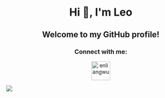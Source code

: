 <h1 align="center">Hi 👋, I'm Leo</h1>

<!--
**enliangwu/enliangwu** is a ✨ _special_ ✨ repository because its `README.md` (this file) appears on your GitHub profile.

Here are some ideas to get you started:

- 🔭 I’m currently working on ...
- 🌱 I’m currently learning ...
- 👯 I’m looking to collaborate on ...
- 🤔 I’m looking for help with ...
- 💬 Ask me about ...
- 📫 How to reach me: ...
- 😄 Pronouns: ...
- ⚡ Fun fact: ...
-->

<h2 align="center">Welcome to my GitHub profile!</h2>

<h3 align="center">Connect with me:</h3>
<p align="center">
<a href="https://www.linkedin.com/in/enliang-wu/" target="blank"><img align="center" src="https://raw.githubusercontent.com/rahuldkjain/github-profile-readme-generator/master/src/images/icons/Social/linked-in-alt.svg" alt="enliangwu" height="50" width="50" /></a>

</p>
<a href="https://github.com/anuraghazra/github-readme-stats">
  <img align="center" src="https://github-readme-stats.vercel.app/api/top-langs/?username=enliangwu&show_icons=true&theme=tokyonight"/>
</a>

<!--
dark, radical, merko, gruvbox, tokyonight, onedark, cobalt, synthwave, highcontrast, dracula
-->
